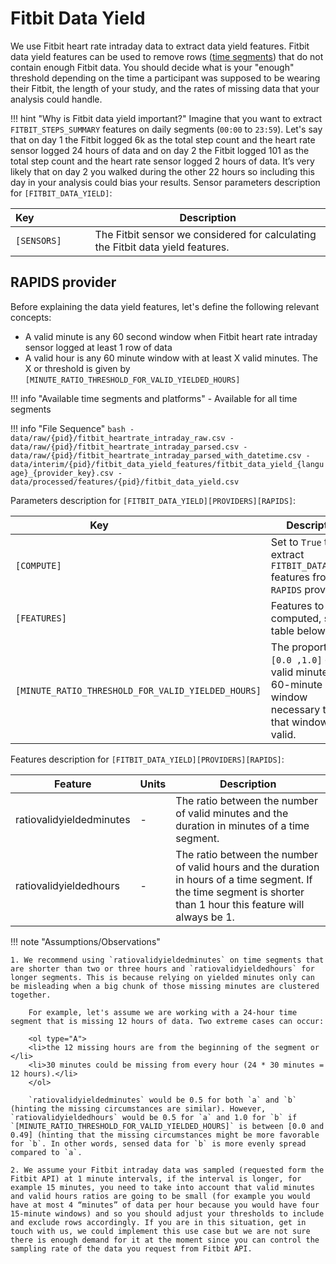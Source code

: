 # Fitbit Data Yield

We use Fitbit heart rate intraday data to extract data yield features. Fitbit data yield features can be used to remove rows ([time segments](../../setup/configuration/#time-segments)) that do not contain enough Fitbit data. You should decide what is your "enough" threshold depending on the time a participant was supposed to be wearing their Fitbit, the length of your study, and the rates of missing data that your analysis could handle.

!!! hint "Why is Fitbit data yield important?"
    Imagine that you want to extract `FITBIT_STEPS_SUMMARY` features on daily segments (`00:00` to `23:59`). Let's say that on day 1 the Fitbit logged 6k as the total step count and the heart rate sensor logged 24 hours of data and on day 2 the Fitbit logged 101 as the total step count and the heart rate sensor logged 2 hours of data. It’s very likely that on day 2 you walked during the other 22 hours so including this day in your analysis could bias your results.
Sensor parameters description for `[FITBIT_DATA_YIELD]`:

|Key&nbsp;&nbsp;&nbsp;&nbsp;&nbsp;&nbsp;&nbsp;&nbsp;&nbsp;&nbsp;&nbsp;&nbsp;&nbsp;&nbsp;&nbsp;&nbsp;&nbsp;&nbsp;&nbsp;          | Description |
|----------------|-----------------------------------------------------------------------------------------------------------------------------------
|`[SENSORS]`| The Fitbit sensor we considered for calculating the Fitbit data yield features.

## RAPIDS provider

Before explaining the data yield features, let's define the following relevant concepts:

- A valid minute is any 60 second window when Fitbit heart rate intraday sensor logged at least 1 row of data
- A valid hour is any 60 minute window with at least X valid minutes. The X or threshold is given by `[MINUTE_RATIO_THRESHOLD_FOR_VALID_YIELDED_HOURS]`

!!! info "Available time segments and platforms"
    - Available for all time segments

!!! info "File Sequence"
    ```bash
    - data/raw/{pid}/fitbit_heartrate_intraday_raw.csv
    - data/raw/{pid}/fitbit_heartrate_intraday_parsed.csv
    - data/raw/{pid}/fitbit_heartrate_intraday_parsed_with_datetime.csv
    - data/interim/{pid}/fitbit_data_yield_features/fitbit_data_yield_{language}_{provider_key}.csv
    - data/processed/features/{pid}/fitbit_data_yield.csv
    ```


Parameters description for `[FITBIT_DATA_YIELD][PROVIDERS][RAPIDS]`:

|Key&nbsp;&nbsp;&nbsp;&nbsp;&nbsp;&nbsp;&nbsp;&nbsp;&nbsp;&nbsp;&nbsp;&nbsp;&nbsp;&nbsp;&nbsp;&nbsp;&nbsp;&nbsp;&nbsp;&nbsp;&nbsp;&nbsp;&nbsp;&nbsp;&nbsp;&nbsp;&nbsp;&nbsp;&nbsp;            | Description |
|----------------|-----------------------------------------------------------------------------------------------------------------------------------
|`[COMPUTE]`| Set to `True` to extract `FITBIT_DATA_YIELD` features from the `RAPIDS` provider|
|`[FEATURES]` |  Features to be computed, see table below
|`[MINUTE_RATIO_THRESHOLD_FOR_VALID_YIELDED_HOURS]` | The proportion `[0.0 ,1.0]` of valid minutes in a 60-minute window necessary to flag that window as valid.


Features description for `[FITBIT_DATA_YIELD][PROVIDERS][RAPIDS]`:

|Feature                    |Units      |Description|
|-------------------------- |---------- |---------------------------|
|ratiovalidyieldedminutes   |-          | The ratio between the number of valid minutes and the duration in minutes of a time segment.
|ratiovalidyieldedhours     |-          | The ratio between the number of valid hours and the duration in hours of a time segment. If the time segment is shorter than 1 hour this feature will always be 1.


!!! note "Assumptions/Observations"
    
    1. We recommend using `ratiovalidyieldedminutes` on time segments that are shorter than two or three hours and `ratiovalidyieldedhours` for longer segments. This is because relying on yielded minutes only can be misleading when a big chunk of those missing minutes are clustered together. 
    
        For example, let's assume we are working with a 24-hour time segment that is missing 12 hours of data. Two extreme cases can occur: 

        <ol type="A">
        <li>the 12 missing hours are from the beginning of the segment or </li>
        <li>30 minutes could be missing from every hour (24 * 30 minutes = 12 hours).</li>
        </ol>
        
        `ratiovalidyieldedminutes` would be 0.5 for both `a` and `b` (hinting the missing circumstances are similar). However, `ratiovalidyieldedhours` would be 0.5 for `a` and 1.0 for `b` if `[MINUTE_RATIO_THRESHOLD_FOR_VALID_YIELDED_HOURS]` is between [0.0 and 0.49] (hinting that the missing circumstances might be more favorable for `b`. In other words, sensed data for `b` is more evenly spread compared to `a`.
    
    2. We assume your Fitbit intraday data was sampled (requested form the Fitbit API) at 1 minute intervals, if the interval is longer, for example 15 minutes, you need to take into account that valid minutes and valid hours ratios are going to be small (for example you would have at most 4 “minutes” of data per hour because you would have four 15-minute windows) and so you should adjust your thresholds to include and exclude rows accordingly. If you are in this situation, get in touch with us, we could implement this use case but we are not sure there is enough demand for it at the moment since you can control the sampling rate of the data you request from Fitbit API.
